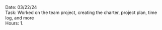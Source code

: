 Date: 03/22/24<br>
Task: Worked on the team project, creating the charter, project plan, time log, and more<br>
Hours: 1.